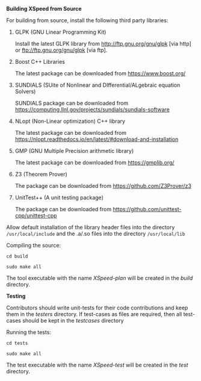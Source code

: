 **Building XSpeed from Source**

For building from source, install the following third party libraries:

1. GLPK (GNU Linear Programming Kit)

	Install the latest GLPK library from http://ftp.gnu.org/gnu/glpk [via http] or ftp://ftp.gnu.org/gnu/glpk [via ftp].

2. Boost C++ Libraries

	The latest package can be downloaded from https://www.boost.org/

3. SUNDIALS (SUite of Nonlinear and DIfferential/ALgebraic equation Solvers)

	SUNDIALS package can be downloaded from https://computing.llnl.gov/projects/sundials/sundials-software

4. NLopt (Non-Linear optimization) C++ library

	The latest package can be downloaded from https://nlopt.readthedocs.io/en/latest/#download-and-installation

5. GMP (GNU Multiple Precision arithmetic library)

    The latest package can be downloaded from https://gmplib.org/

6. Z3 (Theorem Prover)

    The package can be downloaded from https://github.com/Z3Prover/z3

7. UnitTest++ (A unit testing package)
	
	The package can be downloaded from https://github.com/unittest-cpp/unittest-cpp

Allow default installation of the library header files into the directory `/usr/local/include` and the .a/.so files into the directory `/usr/local/lib`

Compiling the source:

`cd build`

`sudo make all`

The tool executable with the name *XSpeed-plan* will be created in the *build* directory.

**Testing**

Contributors should write unit-tests for their code contributions and keep them in the *testers* directory.
If test-cases as files are required, then all test-cases should be kept in the *testcases* directory

Running the tests:

`cd tests`

`sudo make all`

The test executable with the name *XSpeed-test* will be created in the *test* directory.